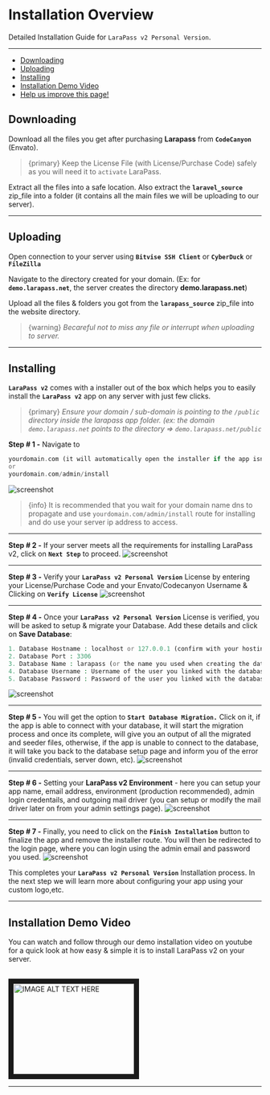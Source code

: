# Installation Overview

Detailed Installation Guide for `LaraPass v2 Personal Version`.

---

- [Downloading](#downloading)
- [Uploading](#uploading)
- [Installing](#installing)
- [Installation Demo Video](#installation-demo)
- [<a href="https://github.com/larapass/docs/edit/master/resources/docs/personal/installation/overview.md" target="_blank"><i class="fa fa-edit"></i> Help us improve this page!</a>](#)

<a name="downloading"></a>
## Downloading

Download all the files you get after purchasing **Larapass** from **`CodeCanyon`** (Envato). 

> {primary} Keep the License File (with License/Purchase Code) safely as you will need it to `activate` LaraPass. 

Extract all the files into a safe location. Also extract the **`laravel_source`** zip_file into a folder (it contains all the main files we will be uploading to our server).


---

<a name="uploading"></a>
## Uploading

Open connection to your server using **`Bitvise SSH Client`** or **`CyberDuck`** or **`FileZilla`**

Navigate to the directory created for your domain. (Ex: for **`demo.larapass.net`**, the server creates the directory **demo.larapass.net**)

Upload all the files & folders you got from the **`larapass_source`** zip_file into the website directory.

> {warning} *Becareful not to miss any file or interrupt when uploading to server.*

---

<a name="installing"></a>
## Installing

**`LaraPass v2`** comes with a installer out of the box which helps you to easily install the **`LaraPass v2`** app on any server with just few clicks. 

> {primary} *Ensure your domain / sub-domain is pointing to the `/public` directory inside the larapass app folder. (ex: the domain `demo.larapass.net` points to the directory => `demo.larapass.net/public`*

**Step # 1 -** Navigate to

 ```php
 yourdomain.com (it will automatically open the installer if the app isnt installed yet)
 or
 yourdomain.com/admin/install
 ```
![screenshot](/screenshots/installation/installer-1.png)

> {info} It is recommended that you wait for your domain name dns to propagate and use `yourdomain.com/admin/install` route for installing and do use your server ip address to access.

---

**Step # 2 -** If your server meets all the requirements for installing LaraPass v2, click on **`Next Step`** to proceed.
![screenshot](/screenshots/installation/installer-2.png)

---

**Step # 3 -** Verify your **`LaraPass v2 Personal Version`** License by entering your License/Purchase Code and your Envato/Codecanyon Username & Clicking on **`Verify License`**
![screenshot](/screenshots/installation/installer-3.png)

---

**Step # 4 -** Once your **`LaraPass v2 Personal Version`** License is verified, you will be asked to setup & migrate your Database. Add these details and click on **Save Database**:

 ```php
1. Database Hostname : localhost or 127.0.0.1 (confirm with your hosting provider. Its the address that shows up in phpmyadmin)
2. Database Port : 3306
3. Database Name : larapass (or the name you used when creating the database in mysql)
4. Database Username : Username of the user you linked with the database in mysql
5. Database Password : Password of the user you linked with the database in mysql
 ```
![screenshot](/screenshots/installation/installer-4.png)

---

**Step # 5 -** You will get the option to **`Start Database Migration.`** Click on it, if the app is able to connect with your database, it will start the migration process and once its complete, will give you an output of all the migrated and seeder files, otherwise, if the app is unable to connect to the database, it will take you back to the database setup page and inform you of the error (invalid credentials, server down, etc).
![screenshot](/screenshots/installation/installer-5.png)

---

**Step # 6 -** Setting your **LaraPass v2 Environment** - here you can setup your app name, email address, environment (production recommended), admin login credentails, and outgoing mail driver (you can setup or modify the mail driver later on from your admin settings page).
![screenshot](/screenshots/installation/installer-6.png)

---

**Step # 7 -** Finally, you need to click on the **`Finish Installation`** button to finalize the app and remove the installer route. You will then be redirected to the login page, where you can login using the admin email and password you used.
![screenshot](/screenshots/installation/installer-7.png)

This completes your **`LaraPass v2 Personal Version`** Installation process. In the next step we will learn more about configuring your app using your custom logo,etc.

---

<a name="installation-demo"></a>
## Installation Demo Video

You can watch and follow through our demo installation video on youtube for a quick look at how easy & simple it is to install LaraPass v2 on your server.  
<br>

<a href="http://www.youtube.com/watch?feature=player_embedded&" target="_blank">
    <img src="http://img.youtube.com/vi/xxx/0.jpg" alt="IMAGE ALT TEXT HERE" width="240" height="180" border="10" />
</a>

---
<br />
<larecipe-feedback message="Thankyou for your feedback!">
</larecipe-feedback>